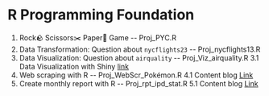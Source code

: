 # R Programming Foundation
1. Rock🪨 Scissors✂️ Paper📃 Game -- Proj_PYC.R
2. Data Transformation: Question about `nycflights23` -- Proj_nycflights13.R
3. Data Visualization: Question about `airquality` -- Proj_Viz_airquality.R
   3.1 Data Visualization with Shiny [link](https://1l102b-anunthawip-amat.shinyapps.io/Viz2/)
4. Web scraping with R -- Proj_WebScr_Pokémon.R
   4.1 Content blog [Link](https://feasibleth.com/data-pokemon-with-r/)
5. Create monthly report with R -- Proj_rpt_ipd_stat.R
   5.1 Content blog [Link](https://feasibleth.com/stat-report-with-r/)
